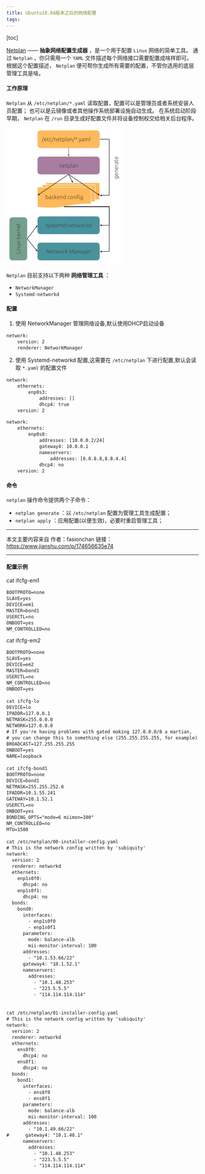 ```yaml
---
title: Ubuntu18.04版本之后的网络配置
tags: 
---
```


[toc]

[Netplan](https://netplan.io/) —— **抽象网络配置生成器** ，是一个用于配置 `Linux` 网络的简单工具。 通过 `Netplan` ，你只需用一个 `YAML` 文件描述每个网络接口需要配置成啥样即可。 根据这个配置描述， `Netplan` 便可帮你生成所有需要的配置，不管你选用的底层管理工具是啥。

#### 工作原理

`Netplan` 从 `/etc/netplan/*.yaml` 读取配置，配置可以是管理员或者系统安装人员配置； 也可以是云镜像或者其他操作系统部署设施自动生成。 在系统启动阶段早期， `Netplan` 在 `/run` 目录生成好配置文件并将设备控制权交给相关后台程序。

![](https://raw.githubusercontent.com/OliverRen/olili_blog_img/master/Ubuntu18.04版本之后的网络配置/20201113/1605250399254.png)

`Netplan` 目前支持以下两种 **网络管理工具** ：

*   `NetworkManager`
*   `Systemd-networkd`

#### 配置

1. 使用 NetworkManager 管理网络设备,默认使用DHCP启动设备

```
network:
    version: 2
    renderer: NetworkManager
```

2. 使用 Systemd-networkd 配置,这需要在 `/etc/netplan` 下进行配置,默认会读取 `*.yaml` 的配置文件

```
network:
    ethernets:
        enp0s3:
            addresses: []
            dhcp4: true
    version: 2
```

```
network:
    ethernets:
        enp0s8:
            addresses: [10.0.0.2/24]
            gateway4: 10.0.0.1
            nameservers:
                addresses: [8.8.8.8,8.8.4.4]
            dhcp4: no
    version: 2
```

#### 命令

`netplan` 操作命令提供两个子命令：

*   `netplan generate` ：以 `/etc/netplan` 配置为管理工具生成配置；
*   `netplan apply` ：应用配置(以便生效)，必要时重启管理工具；

------------------------------

本文主要内容来自
作者：fasionchan
链接：https://www.jianshu.com/p/174656635e74

--------------------------------------------------------------

#### 配置示例

cat ifcfg-em1
``` yml?linenums=no
BOOTPROTO=none
SLAVE=yes
DEVICE=em1
MASTER=bond1
USERCTL=no
ONBOOT=yes
NM_CONTROLLED=no
```

cat ifcfg-em2
``` yml?linenums=no
BOOTPROTO=none
SLAVE=yes
DEVICE=em2
MASTER=bond1
USERCTL=no
NM_CONTROLLED=no
ONBOOT=yes

cat ifcfg-lo
DEVICE=lo
IPADDR=127.0.0.1
NETMASK=255.0.0.0
NETWORK=127.0.0.0
# If you're having problems with gated making 127.0.0.0/8 a martian,
# you can change this to something else (255.255.255.255, for example)
BROADCAST=127.255.255.255
ONBOOT=yes
NAME=loopback

cat ifcfg-bond1
BOOTPROTO=none
DEVICE=bond1
NETMASK=255.255.252.0
IPADDR=10.1.55.241
GATEWAY=10.1.52.1
USERCTL=no
ONBOOT=yes
BONDING_OPTS="mode=6 miimon=100"
NM_CONTROLLED=no
MTU=1500

cat /etc/netplan/00-installer-config.yaml
# This is the network config written by 'subiquity'
network:
  version: 2
  renderer: networkd
  ethernets:
    enp1s0f0:
      dhcp4: no
    enp1s0f1:
      dhcp4: no
  bonds:
    bond0:
      interfaces:
        - enp1s0f0
        - enp1s0f1
      parameters:
        mode: balance-alb
        mii-monitor-interval: 100
      addresses:
        - "10.1.53.66/22"
      gateway4: "10.1.52.1"
      nameservers:
        addresses:
          - "10.1.48.253"
          - "223.5.5.5"
          - "114.114.114.114"


cat /etc/netplan/01-installer-config.yaml
# This is the network config written by 'subiquity'
network:
  version: 2
  renderer: networkd
  ethernets:
    ens8f0:
      dhcp4: no
    ens8f1:
      dhcp4: no
  bonds:
    bond1:
      interfaces:
        - ens8f0
        - ens8f1
      parameters:
        mode: balance-alb
        mii-monitor-interval: 100
      addresses:
        - "10.1.49.66/22"
#      gateway4: "10.1.48.1"
      nameservers:
        addresses:
          - "10.1.48.253"
          - "223.5.5.5"
          - "114.114.114.114"

```